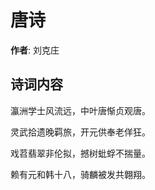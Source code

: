 # 唐诗

**作者**: 刘克庄

## 诗词内容

瀛洲学士风流远，中叶唐惭贞观唐。

灵武拾遗晚羁旅，开元供奉老佯狂。

戏苕翡翠非伦拟，撼树蚍蜉不揣量。

赖有元和韩十八，骑麟被发共翺翔。

